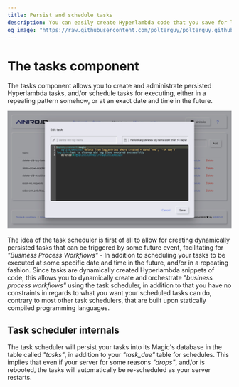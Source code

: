 ```yaml
---
title: Persist and schedule tasks
description: You can easily create Hyperlambda code that you save for later execution, for then to schedule your task to be executed in the future.
og_image: "https://raw.githubusercontent.com/polterguy/polterguy.github.io/master/images/scheduling-task.jpg"
---
```


# The tasks component

The tasks component allows you to create and administrate persisted Hyperlambda tasks, and/or schedule
tasks for executing, either in a repeating pattern somehow, or at an exact date and time in the future.

![Hyperlambda task scheduler](https://raw.githubusercontent.com/polterguy/polterguy.github.io/master/images/scheduling-task.jpg)

The idea of the task scheduler is first of all to allow for creating dynamically persisted tasks that can be triggered
by some future event, facilitating for _"Business Process Workflows"_ - In addition to scheduling your
tasks to be executed at some specific date and time in the future, and/or in a repeating fashion. Since tasks
are dynamically created Hyperlambda snippets of code, this allows you to dynamically create and orchestrate
_"business process workflows"_ using the task scheduler, in addition to that you have no constraints
in regards to what you want your scheduled tasks can do, contrary to most other task schedulers, that
are built upon statically compiled programming languages.

## Task scheduler internals

The task scheduler will persist your tasks into its Magic's database in the table called _"tasks"_,
in addition to your _"task\_due"_ table for schedules. This implies that even if your server for some
reasons _"drops"_, and/or is rebooted, the tasks will automatically be re-scheduled as your server restarts.
